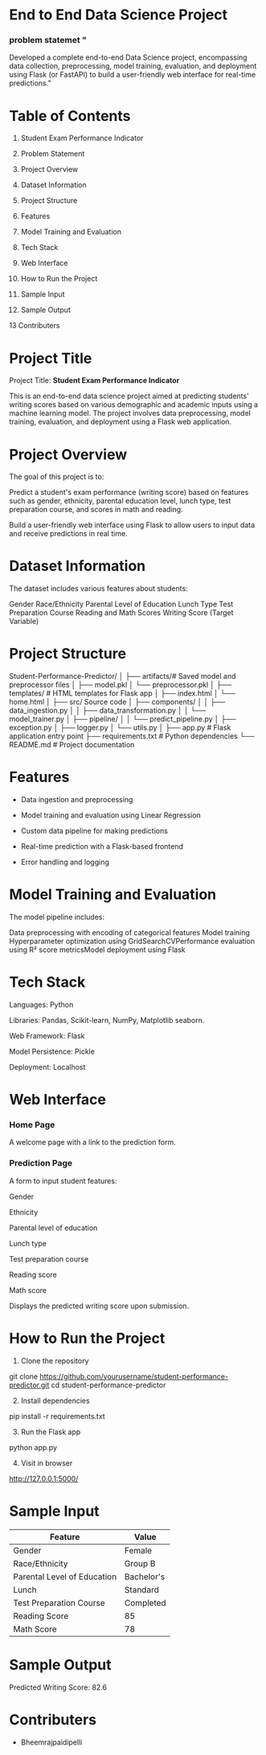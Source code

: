 # End to End Data Science Project 

### problem statemet "
Developed a complete end-to-end Data Science project, encompassing data collection, preprocessing, model training, evaluation, and deployment using Flask (or FastAPI) to build a user-friendly web interface for real-time predictions."

# Table of Contents
1) Student Exam Performance Indicator

2) Problem Statement

3) Project Overview

4) Dataset Information

5) Project Structure

6) Features

7) Model Training and Evaluation

8) Tech Stack

9) Web Interface

10) How to Run the Project

11) Sample Input

12) Sample Output

13 Contributers

# Project Title
Project Title: **Student Exam Performance Indicator**

This is an end-to-end data science project aimed at predicting students' writing scores based on various demographic and academic inputs using a machine learning model. The project involves data preprocessing, model training, evaluation, and deployment using a Flask web application.


# Project Overview
The goal of this project is to:

Predict a student's exam performance (writing score) based on features such as gender, ethnicity, parental education level, lunch type, test preparation course, and scores in math and reading.

Build a user-friendly web interface using Flask to allow users to input data and receive predictions in real time.

# Dataset Information
The dataset includes various features about students:

Gender
Race/Ethnicity
Parental Level of Education
Lunch Type
Test Preparation Course
Reading and Math Scores
Writing  Score (Target Variable)

# Project Structure
Student-Performance-Predictor/
│
├── artifacts/# Saved model and preprocessor files
│   ├── model.pkl
│   └── preprocessor.pkl
│
├── templates/     # HTML templates for Flask app
│   ├── index.html
│   └── home.html
│
├── src/                   Source code
│   ├── components/
│   │   ├── data_ingestion.py
│   │   ├── data_transformation.py
│   │   └── model_trainer.py
│   ├── pipeline/
│   │   └── predict_pipeline.py
│   ├── exception.py
│   ├── logger.py
│   └── utils.py
│
├── app.py        # Flask application entry point
├── requirements.txt      # Python dependencies
└── README.md          # Project documentation


# Features
- Data ingestion and preprocessing

- Model training and evaluation using Linear Regression

- Custom data pipeline for making predictions

- Real-time prediction with a Flask-based frontend

- Error handling and logging

# Model Training and Evaluation
The model pipeline includes:

Data preprocessing with encoding of categorical features
Model training Hyperparameter optimization using GridSearchCVPerformance evaluation using R² score metricsModel deployment using Flask


# Tech Stack
Languages: Python

Libraries: Pandas, Scikit-learn, NumPy, Matplotlib
 seaborn.

Web Framework: Flask

Model Persistence: Pickle

Deployment: Localhost

# Web Interface
### Home Page
A welcome page with a link to the prediction form.

### Prediction Page
A form to input student features:

Gender

Ethnicity

Parental level of education

Lunch type

Test preparation course

Reading score

Math score

Displays the predicted writing score upon submission.

# How to Run the Project
1) Clone the repository

git clone https://github.com/yourusername/student-performance-predictor.git
cd student-performance-predictor

2) Install dependencies

 pip install -r requirements.txt

3) Run the Flask app

python app.py

4) Visit in browser

http://127.0.0.1:5000/

# Sample Input

| Feature                     | Value      |
| --------------------------- | ---------- |
| Gender                      | Female     |
| Race/Ethnicity              | Group B    |
| Parental Level of Education | Bachelor's |
| Lunch                       | Standard   |
| Test Preparation Course     | Completed  |
| Reading Score               | 85         |
| Math Score                  | 78         |

# Sample Output

 Predicted Writing Score: 82.6

# Contributers
- Bheemrajpaidipelli
